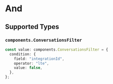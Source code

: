 # And


## Supported Types

### `components.ConversationsFilter`

```typescript
const value: components.ConversationsFilter = {
  condition: {
    field: "integrationId",
    operator: "lte",
    value: false,
  },
};
```


